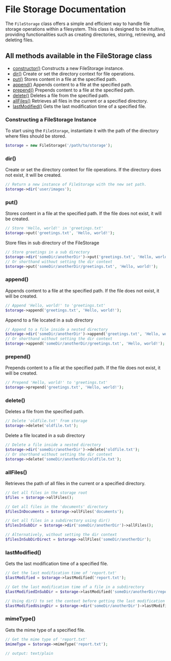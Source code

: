 # File Storage Documentation

The `FileStorage` class offers a simple and efficient way to handle file storage operations within a filesystem. This class is designed to be intuitive, providing functionalities such as creating directories, storing, retrieving, and deleting files.

## All methods available in the FileStorage class

- [constructor()](#constructor)  Constructs a new FileStorage instance.
- [dir()](#dir) Create or set the directory context for file operations.
- [put()](#put) Stores content in a file at the specified path.
- [append()](#append) Appends content to a file at the specified path.
- [prepend()](#prepend) Prepends content to a file at the specified path.
- [delete()](#delete) Deletes a file from the specified path.
- [allFiles()](#allFiles) Retrieves all files in the current or a specified directory.
- [lastModified()](#lastModified) Gets the last modification time of a specified file.

### Constructing a FileStorage Instance

To start using the `FileStorage`, instantiate it with the path of the directory where files should be stored.

```php
$storage = new FileStorage('/path/to/storage');
```
### dir()

Create or set the directory context for file operations. If the directory does not exist, it will be created.

```php
// Return a new instance of FileStorage with the new set path.
$storage->dir('user/images');
```

### put()

Stores content in a file at the specified path. If the file does not exist, it will be created.

```php
// Store 'Hello, world!' in 'greetings.txt' 
$storage->put('greetings.txt', 'Hello, world!');
```

Store files in sub directory of the FileStorage
```php
// Store greetings in a sub directory
$storage->dir('someDir/anotherDir')->put('greetings.txt', 'Hello, world!');
// Or shorthand without setting the dir context
$storage->put('someDir/anotherDir/greetings.txt', 'Hello, world!');
```

### append()

Appends content to a file at the specified path. If the file does not exist, it will be created.

```php
// Append 'Hello, world!' to 'greetings.txt'
$storage->append('greetings.txt', 'Hello, world!');
```

Append to a file located in a sub directory
```php
// Append to a file inside a nested directory
$storage->dir('someDir/anotherDir')->append('greetings.txt', 'Hello, world!');
// Or shorthand without setting the dir context
$storage->append('someDir/anotherDir/greetings.txt', 'Hello, world!');
```

### prepend()

Prepends content to a file at the specified path. If the file does not exist, it will be created.

```php
// Prepend 'Hello, world!' to 'greetings.txt'
$storage->prepend('greetings.txt', 'Hello, world!');
```


### delete()

Deletes a file from the specified path.

```php
// Delete 'oldfile.txt' from storage 
$storage->delete('oldfile.txt');
```

Delete a file located in a sub directory
```php
// Delete a file inside a nested directory
$storage->dir('someDir/anotherDir')->delete('oldfile.txt');
// Or shorthand without setting the dir context
$storage->delete('someDir/anotherDir/oldfile.txt');
```
### allFiles()

Retrieves the path of all files in the current or a specified directory.

```php
// Get all files in the storage root
$files = $storage->allFiles();

// Get all files in the 'documents' directory
$filesInDocuments = $storage->allFiles('documents');

// Get all files in a subdirectory using dir()
$filesInSubDir = $storage->dir('someDir/anotherDir')->allFiles();

// Alternatively, without setting the dir context
$filesInSubDirDirect = $storage->allFiles('someDir/anotherDir');
```

### lastModified()

Gets the last modification time of a specified file.

```php
// Get the last modification time of 'report.txt'
$lastModified = $storage->lastModified('report.txt');

// Get the last modification time of a file in a subdirectory
$lastModifiedInSubDir = $storage->lastModified('someDir/anotherDir/report.txt');

// Using dir() to set the context before getting the last modification time
$lastModifiedUsingDir = $storage->dir('someDir/anotherDir')->lastModified('report.txt');
```

### mimeType()

Gets the mime type of a specified file.

```php
// Get the mime type of 'report.txt'
$mimeType = $storage->mimeType('report.txt');

// output: text/plain
```

